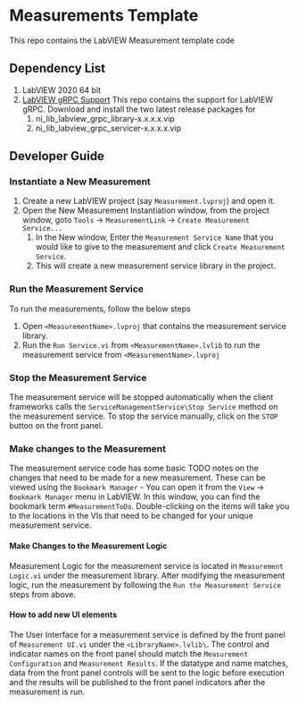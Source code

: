 # Measurements Template

This repo contains the LabVIEW Measurement template code

## Dependency List

1. LabVIEW 2020 64 bit
2. [LabVIEW gRPC Support](https://github.com/ni/grpc-labview/releases) This repo contains the support for LabVIEW gRPC. Download and install the two latest release packages for
    1. ni_lib_labview_grpc_library-x.x.x.x.vip
    2. ni_lib_labview_grpc_servicer-x.x.x.x.vip

## Developer Guide

### Instantiate a New Measurement

1. Create a new LabVIEW project (say `Measurement.lvproj`) and open it.
2. Open the New Measurement Instantiation window, from the project window, goto `Tools` -> `MeasurementLink` -> `Create Measurement Service...`
    1. In the New window, Enter the `Measurement Service Name` that you would like to give to the measurement and click `Create Measurement Service`.
    2. This will create a new measurement service library in the project.

### Run the Measurement Service

To run the measurements, follow the below steps

1. Open `<MeasurementName>.lvproj` that contains the measurement service library.
2. Run the `Run Service.vi` from `<MeasurementName>.lvlib` to run the measurement service from `<MeasurementName>.lvproj`

### Stop the Measurement Service

The measurement service will be stopped automatically when the client frameworks calls the `ServiceManagementService\Stop Service` method on the measurement service. To stop the service manually, click on the `STOP` button on the front panel.

### Make changes to the Measurement

The measurement service code has some basic TODO notes on the changes that need to be made for a new measurement. These can be viewed using the `Bookmark Manager` - You can open it from the `View` -> `Bookmark Manager` menu in LabVIEW. In this window, you can find the bookmark term `#MeasurementToDo`. Double-clicking on the items will take you to the locations in the VIs that need to be changed for your unique measurement service.

#### Make Changes to the Measurement Logic

Measurement Logic for the measurement service is located in `Measurement Logic.vi` under the measurement library. After modifying the measurement logic, run the measurement by following the `Run the Measurement Service` steps from above.

#### How to add new UI elements

The User Interface for a measurement service is defined by the front panel of `Measurement UI.vi` under the `<LibraryName>.lvlib\`. The control and indicator names on the front panel should match the `Measurement Configuration` and `Measurement Results`. If the datatype and name matches, data from the front panel controls will be sent to the logic before execution and the results will be published to the front panel indicators after the measurement is run.